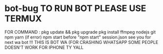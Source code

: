 # bot-bug TO RUN BOT PLEASE USE TERMUX
FOR COMMAND :
pkg update && pkg upgrade
pkg install ffmpeg nodejs git npm
yarn (if error) 
npm start 
before "npm start" session.json
see you for next wa bot
!!!  THIS IS BOT WA (FOR CRASHING WHATSAPP 
SOME PEOPLE DOESN'T WORK FOR IPHONE TY YALL
